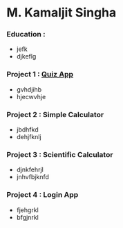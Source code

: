 # M. Kamaljit Singha

### Education :
- jefk
- djkeflg

### Project 1 : [Quiz App](https://google.com)
- gvhdjihb
- hjecwvhje

### Project 2 : Simple Calculator
- jbdhfkd
- dehjfknlj

### Project 3 : Scientific Calculator
- djnkfehrjl
- jnhvfbjknfd

### Project 4 : Login App
- fjehgrkl
- bfgjnrkl

